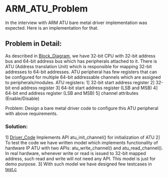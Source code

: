 # ARM_ATU_Problem
In the interview with ARM ATU bare metal driver implementation was expected. Here is an implementation for that.

## Problem in Detail:
As described in [Block_Diagram](https://github.com/Akshay1595/ARM_ATU_Problem/blob/main/ATU_Problem_Block_Diag.jpg), we have 32-bit CPU with 32-bit address bus and 64-bit address bus which has peripherals attached to it.
There is ATU (Address translation Unit) which is responsible for mapping 32-bit addresses to 64-bit addresses. 
ATU peripheral has few registers that can be configured for multiple 64-bit addressable channels which are assigned to peripherals/modules.
ATU registers:
1] 32-bit start address register
2] 32-bit end address register
3] 64-bit start address register (LSB and MSB)
4] 64-bit end address register (LSB and MSB)
5] channel attributes (Enable/Disable)

Problem: Design a bare metal driver code to configure this ATU peripheral with above requirements.

### Solution:
1] [Driver_Code](https://github.com/Akshay1595/ARM_ATU_Problem/blob/main/src/atu.c) Implements API atu_init_channel() for initialization of ATU
2] To test the code we have written model which implements functionality of hardware IP ATU with two APIs: atu_write_channel() and atu_read_channel().
   In real hardware, whenever write or read is issued to 32-bit mapped address, such read and write will not need any API.
   This model is just for demo purpose.
3] With such model we have designed few testcases in [test.c](https://github.com/Akshay1595/ARM_ATU_Problem/blob/main/src/test.c)


